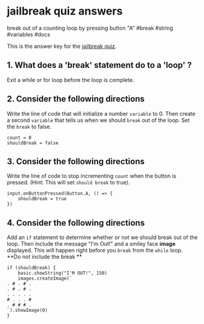 # jailbreak quiz answers

break out of a counting loop by pressing button "A" #break #string #variables #docs

This is the answer key for the [jailbreak quiz](/microbit/lessons/jailbreak/quiz).

## 1. What does a 'break' statement do to a 'loop' ?

Exit a while or for loop before the loop is complete.

## 2. Consider the following directions

Write the line of code that will initialize a number `variable` to 0. Then create a second `variable` that tells us when we should `break` out of the loop. Set the `break` to false.

```
count = 0
shouldBreak = false
```

## 3. Consider the following directions

Write the line of code to stop incrementing `count` when the button is pressed. (Hint: This will set `should break` to true).

```
input.onButtonPressed(Button.A, () => {
    shouldBreak = true
})
```

## 4. Consider the following directions

Add an `if` statement to determine whether or not we should break out of the loop. Then include the message "I'm Out!" and a smiley face **image** displayed. This will happen right before you `break` from the `while` loop. **Do not include the break **

```
if (shouldBreak) {
    basic.showString("I'M OUT!", 150)
    images.createImage(`
. # . # .
. # . # .
. . . . .
# . . . #
. # # # .
`).showImage(0)
}
```

